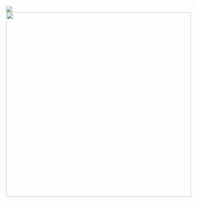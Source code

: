 <!-- Linguagens mais usadas -->
<img src="https://github-readme-stats.vercel.app/api/top-langs/?username=lucascostabueno&hide=html&layout=compact&theme=dark" />

<!-- Estatísticas do GitHub -->
<img width="495px" align="left" src="https://github-readme-stats.vercel.app/api?username=lucascostabueno&theme=dark" />

